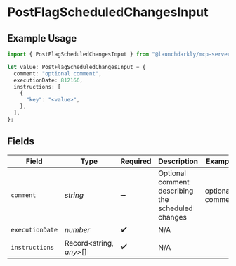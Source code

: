 # PostFlagScheduledChangesInput

## Example Usage

```typescript
import { PostFlagScheduledChangesInput } from "@launchdarkly/mcp-server";

let value: PostFlagScheduledChangesInput = {
  comment: "optional comment",
  executionDate: 812166,
  instructions: [
    {
      "key": "<value>",
    },
  ],
};
```

## Fields

| Field                                             | Type                                              | Required                                          | Description                                       | Example                                           |
| ------------------------------------------------- | ------------------------------------------------- | ------------------------------------------------- | ------------------------------------------------- | ------------------------------------------------- |
| `comment`                                         | *string*                                          | :heavy_minus_sign:                                | Optional comment describing the scheduled changes | optional comment                                  |
| `executionDate`                                   | *number*                                          | :heavy_check_mark:                                | N/A                                               |                                                   |
| `instructions`                                    | Record<string, *any*>[]                           | :heavy_check_mark:                                | N/A                                               |                                                   |